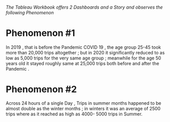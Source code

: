 ###### The Tableau Workbook offers 2 Dashboards and a Story and observes the following Phenomenon

# Phenomenon #1
In 2019 , that is before the Pandemic COVID 19 , the age group 25-45 took more than 20,000 trips altogether ; but in 2020 it significantly reduced to as low as 5,000 trips for the very same age group ; meanwhile for the age 50 years old it stayed roughly same at 25,000 trips both before and after the Pandemic .

# Phenomenon #2
Across 24 hours of a single Day ,  Trips in summer months happened to be almost double as the winter months ; in winters it was an average of  2500 trips where as it reached as high as 4000- 5000 trips in Summer.
